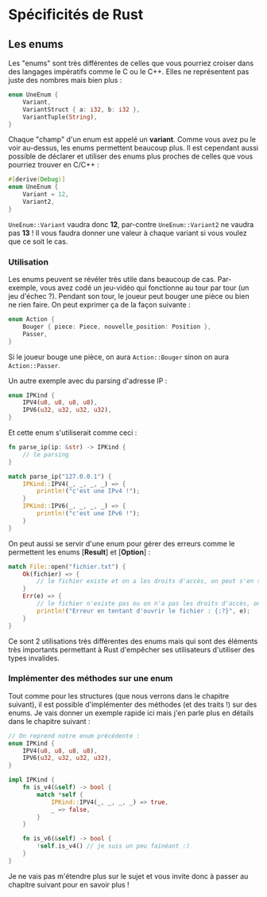 # Spécificités de Rust

## Les enums

Les "enums" sont très différentes de celles que vous pourriez croiser dans des langages impératifs comme le C ou le C++. Elles ne représentent pas juste des nombres mais bien plus :

```Rust
enum UneEnum {
    Variant,
    VariantStruct { a: i32, b: i32 },
    VariantTuple(String),
}
```

Chaque "champ" d'un enum est appelé un __variant__. Comme vous avez pu le voir au-dessus, les enums permettent beaucoup plus. Il est cependant aussi possible de déclarer et utiliser des enums plus proches de celles que vous pourriez trouver en C/C++ :

```Rust
#[derive(Debug)]
enum UneEnum {
    Variant = 12,
    Variant2,
}
```

`UneEnum::Variant` vaudra donc __12__, par-contre `UneEnum::Variant2` ne vaudra pas __13__ ! Il vous faudra donner une valeur à chaque variant si vous voulez que ce soit le cas.

### Utilisation

Les enums peuvent se révéler très utile dans beaucoup de cas. Par-exemple, vous avez codé un jeu-vidéo qui fonctionne au tour par tour (un jeu d'échec ?). Pendant son tour, le joueur peut bouger une pièce ou bien ne rien faire. On peut exprimer ça de la façon suivante :

```Rust
enum Action {
    Bouger { piece: Piece, nouvelle_position: Position },
    Passer,
}
```

Si le joueur bouge une pièce, on aura `Action::Bouger` sinon on aura `Action::Passer`.

Un autre exemple avec du parsing d'adresse IP :

```Rust
enum IPKind {
    IPV4(u8, u8, u8, u8),
    IPV6(u32, u32, u32, u32),
}
```

Et cette enum s'utiliserait comme ceci :

```Rust
fn parse_ip(ip: &str) -> IPKind {
    // le parsing
}

match parse_ip("127.0.0.1") {
    IPKind::IPV4(_, _, _, _) => {
        println!("c'est une IPv4 !");
    }
    IPKind::IPV6(_, _, _, _) => {
        println!("c'est une IPv6 !");
    }
}
```

On peut aussi se servir d'une enum pour gérer des erreurs comme le permettent les enums [__Result__] et [__Option__] :

```Rust
match File::open("fichier.txt") {
    Ok(fichier) => {
        // le fichier existe et on a les droits d'accès, on peut s'en servir !
    }
    Err(e) => {
        // le fichier n'existe pas ou on n'a pas les droits d'accès, on ne peut rien faire...
        println!("Erreur en tentant d'ouvrir le fichier : {:?}", e);
    }
}
```

Ce sont 2 utilisations très différentes des enums mais qui sont des éléments très importants permettant à Rust d'empêcher ses utilisateurs d'utiliser des types invalides.

### Implémenter des méthodes sur une enum

Tout comme pour les structures (que nous verrons dans le chapitre suivant), il est possible d'implémenter des méthodes (et des traits !) sur des enums. Je vais donner un exemple rapide ici mais j'en parle plus en détails dans le chapitre suivant :

```Rust
// On reprend notre enum précédente :
enum IPKind {
    IPV4(u8, u8, u8, u8),
    IPV6(u32, u32, u32, u32),
}

impl IPKind {
    fn is_v4(&self) -> bool {
        match *self {
            IPKind::IPV4(_, _, _, _) => true,
            _ => false,
        }
    }

    fn is_v6(&self) -> bool {
        !self.is_v4() // je suis un peu fainéant :)
    }
}
```

Je ne vais pas m'étendre plus sur le sujet et vous invite donc à passer au chapitre suivant pour en savoir plus !
